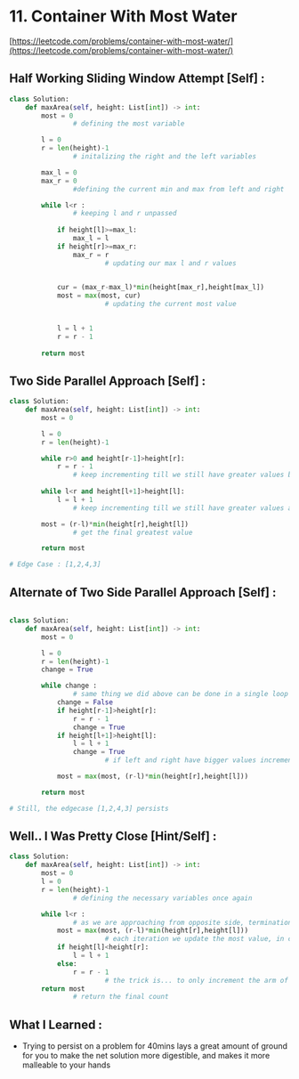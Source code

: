 # 11. Container With Most Water

[https://leetcode.com/problems/container-with-most-water/](https://leetcode.com/problems/container-with-most-water/)

## Half Working Sliding Window Attempt [Self] :

```python
class Solution:
    def maxArea(self, height: List[int]) -> int:
        most = 0
				# defining the most variable

        l = 0
        r = len(height)-1
				# initalizing the right and the left variables

        max_l = 0
        max_r = 0
				#defining the current min and max from left and right  pointers

        while l<r :
				# keeping l and r unpassed
            
            if height[l]>=max_l:
                max_l = l
            if height[r]>=max_r:
                max_r = r
						# updating our max l and r values

            
            cur = (max_r-max_l)*min(height[max_r],height[max_l])
            most = max(most, cur)
						# updating the current most value

            
            l = l + 1
            r = r - 1
            
        return most
```

## Two Side Parallel Approach [Self] :

```python
class Solution:
    def maxArea(self, height: List[int]) -> int:
        most = 0

        l = 0
        r = len(height)-1

        while r>0 and height[r-1]>height[r]:
            r = r - 1
				# keep incrementing till we still have greater values behind
        
        while l<r and height[l+1]>height[l]:
            l = l + 1
				# keep incrementing till we still have greater values ahead

        most = (r-l)*min(height[r],height[l])
				# get the final greatest value

        return most

# Edge Case : [1,2,4,3]
```

## Alternate of Two Side Parallel Approach [Self] :

```python

class Solution:
    def maxArea(self, height: List[int]) -> int:
        most = 0

        l = 0
        r = len(height)-1
        change = True

        while change : 
				# same thing we did above can be done in a single loop
            change = False
            if height[r-1]>height[r]:
                r = r - 1
                change = True
            if height[l+1]>height[l]:
                l = l + 1
                change = True
						# if left and right have bigger values increment them

            most = max(most, (r-l)*min(height[r],height[l]))

        return most

# Still, the edgecase [1,2,4,3] persists
```

## Well.. I Was Pretty Close [Hint/Self] :

```python
class Solution:
    def maxArea(self, height: List[int]) -> int:
        most = 0
        l = 0
        r = len(height)-1
				# defining the necessary variables once again

        while l<r : 
				# as we are approaching from opposite side, termination is at l==r
            most = max(most, (r-l)*min(height[r],height[l]))
						# each iteration we update the most value, in comparision with the current window valie
            if height[l]<height[r]:
                l = l + 1
            else:
                r = r - 1
						# the trick is... to only increment the arm of smaller height,
        return most
				# return the final count
```

## What I Learned :

- Trying to persist on a problem for 40mins lays a great amount of ground for you to make the net solution more digestible, and makes it more malleable to your hands